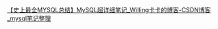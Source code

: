 [【史上最全MYSQL总结】MySQL超详细笔记_Willing卡卡的博客-CSDN博客_mysql笔记整理](https://blog.csdn.net/weixin_42601136/article/details/122070711)